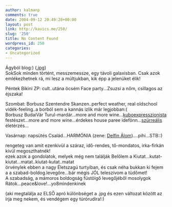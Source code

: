 ```yaml
---
author: kalmanp
comments: true
date: 2004-09-12 20:49:28+00:00
layout: post
link: http://kavics.me/250/
slug: '250'
title: No Content Found
wordpress_id: 250
categories:
- Uncategorized
---
```


Ágyból blog:) ([.jpg](http://kavics.freeblog.hu/Files/gb_kavics.JPG))  
SokSok minden történt, messzemessze, egy távoli galaxisban. Csak azok emlékezhetnek rá, mi lesz a múltjukban, kik épp a jelenüket élik!




Péntek Bikini ZP: cult..utána öcsém Face party...Zsuzsi a nőm, csillagos az éjszaka!




Szombat: Borbusz Szentendre Skanzen..perfect weather, real oldschool vidék-feeling..a borból sem a kannás izlik már legjobban:(  
Borbusz BudaiVár Turul-mardár...more and more wine...[kuboexpresszionista](http://www.palya.hu/dolgozat/dolgozat.cfm?id=1433) festészet...more and more wine...érdekes house paree idefönn...[szürreális](http://www.mimi.hu/muveszet/szurrealizmus.html) életérzés...




Vasárnap: napsütés Család...HARMÓNIA (zene: [Delfin Álom](http://www.harmonet.hu/cikk.php3?rovat=107&alrovat=107&cikkid=1173&dire=horoszkop&rovatnev=Horoszk%C3%B3p))....pihi...STB::)




rengeteg van amit ezenkivül a száraz, idő-rendes, tő-mondatos, irka-firkán kívül megoszthatnék!  
ezek azok a gondolatok, melyek még nem találják Belőlem a Kiutat...kutat-kiutat...matat..kiutat-kutat..matat  
örvénylek ebben a nagy Életszagú turtyiban, és csak néha bukkan ki fejem a a szabad-boldog.levegőre...bár mégis JÓL teleszívom a tüdőmet!  
A szabadság, a mámoros boldogság füstölgő levegőjéből mosolygok Rátok...peace&love!...yo8mindenkinek




(aki megtalálja az ELSŐ apró különbséget a .jpg és ezen változat között az írja meg nekem, és vendégem egy túrórudira!:)
